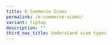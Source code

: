 ```yaml
---
title: E Commerce Scams
permalink: /e-commerce-scams/
variant: tiptap
description: ""
third_nav_title: Understand scam types
---
```

<p></p>